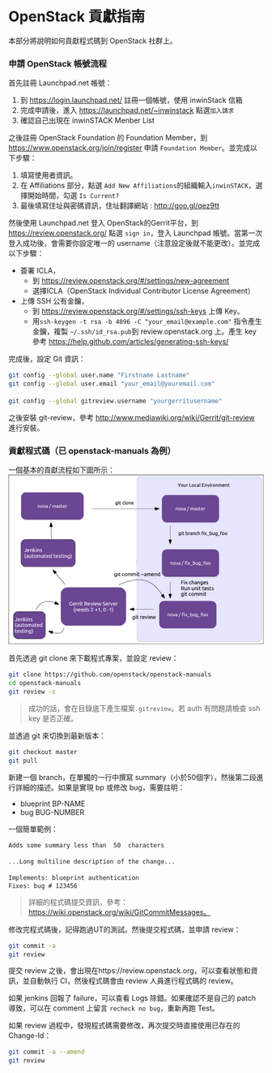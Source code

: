 # OpenStack 貢獻指南
本部分將說明如何貢獻程式碼到 OpenStack 社群上。

### 申請 OpenStack 帳號流程
首先註冊 Launchpad.net 帳號：
1. 到 https://login.launchpad.net/ 註冊一個帳號，使用 inwinStack 信箱
2. 完成申請後，進入 https://launchpad.net/~inwinstack 點選`加入請求`
3. 確認自己出現在 inwinSTACK Menber List

之後註冊 OpenStack Foundation 的 Foundation Member，到 https://www.openstack.org/join/register 申請 `Foundation Member`。並完成以下步驟：
1. 填寫使用者資訊。
2. 在 Affiliations 部分，點選 `Add New Affiliations`的組織輸入`inwinSTACK`，選擇開始時間，勾選 `Is Current?`
3. 最後填寫住址與密碼資訊，住址翻譯網站 : http://goo.gl/qez9tt

然後使用 Launchpad.net  登入 OpenStack的Gerrit平台，到 https://review.openstack.org/ 點選 `sign in`，登入 Launchpad 帳號。當第一次登入成功後，會需要你設定唯一的 username（注意設定後就不能更改）。並完成以下步驟：
* 簽署 ICLA，
  * 到 https://review.openstack.org/#/settings/new-agreement
  * 選擇ICLA（OpenStack Individual Contributor License Agreement）
* 上傳 SSH 公有金鑰，
  * 到 https://review.openstack.org/#/settings/ssh-keys 上傳 Key。
  * 用`ssh-keygen -t rsa -b 4096 -C "your_email@example.com"` 指令產生金鑰，複製 `~/.ssh/id_rsa.pub`到 review.openstack.org 上。產生 key 參考 https://help.github.com/articles/generating-ssh-keys/

完成後，設定 Git 資訊：
```sh
git config --global user.name "Firstname Lastname"
git config --global user.email "your_email@youremail.com"

git config --global gitreview.username "yourgerritusername"
```
之後安裝 git-review，參考 http://www.mediawiki.org/wiki/Gerrit/git-review 進行安裝。

### 貢獻程式碼（已 openstack-manuals 為例）
一個基本的貢獻流程如下圖所示：
![](images/contribute_flow.jpg)

首先透過 git clone 來下載程式專案，並設定 review：
```sh
git clone https://github.com/openstack/openstack-manuals
cd openstack-manuals
git review -s
```
> 成功的話，會在目錄底下產生檔案`.gitreview`。若 auth 有問題請檢查 ssh key 是否正確。

並透過 git 來切換到最新版本：
```sh
git checkout master
git pull
```

新建一個 branch，在單獨的一行中撰寫 summary（小於50個字），然後第二段進行詳細的描述。如果是實現 bp 或修改 bug，需要註明：
* blueprint BP-NAME
* bug BUG-NUMBER

一個簡單範例：
```
Adds some summary less than  50  characters   

...Long multiline description of the change...   

Implements: blueprint authentication   
Fixes: bug # 123456
```
> 詳細的程式碼提交資訊，參考：https://wiki.openstack.org/wiki/GitCommitMessages。

修改完程式碼後，記得跑過UT的測試。然後提交程式碼，並申請 review：
```sh
git commit -a
git review
```

提交 review 之後，會出現在https://review.openstack.org，可以查看狀態和資訊，並自動執行 CI，然後程式碼會由 review 人員進行程式碼的 review。

如果 jenkins 回報了 failure，可以查看 Logs 除錯。如果確認不是自己的 patch 導致，可以在 comment 上留言 `recheck no bug`，重新再跑 Test。

如果 review 過程中，發現程式碼需要修改，再次提交時直接使用已存在的 Change-Id：
```sh
git commit -a --amend
git review
```
